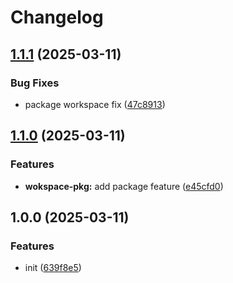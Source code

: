 # Changelog

## [1.1.1](https://github.com/raphael-trzpit/release-mono-repo/compare/workspace-pkg@v1.1.0...workspace-pkg@v1.1.1) (2025-03-11)


### Bug Fixes

* package workspace fix ([47c8913](https://github.com/raphael-trzpit/release-mono-repo/commit/47c89131c78afe2681205866c2e2679c5c4ff7be))

## [1.1.0](https://github.com/raphael-trzpit/release-mono-repo/compare/workspace-pkg-v1.0.0...workspace-pkg@v1.1.0) (2025-03-11)


### Features

* **wokspace-pkg:** add package feature ([e45cfd0](https://github.com/raphael-trzpit/release-mono-repo/commit/e45cfd0139b8fccd27573818821857e8aa84b286))

## 1.0.0 (2025-03-11)


### Features

* init ([639f8e5](https://github.com/raphael-trzpit/release-mono-repo/commit/639f8e5ff967ebf42bed63a2ba73279a957b1ded))
